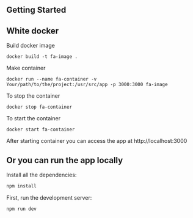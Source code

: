 ## Getting Started

## White docker

Build docker image

```base
docker build -t fa-image .
```

Make container

```base
docker run --name fa-container -v  Your/path/to/the/project:/usr/src/app -p 3000:3000 fa-image
```

To stop the container

```base
docker stop fa-container
```

To start the container

```base
docker start fa-container
```

After starting container you can access the app at http://localhost:3000

## Or you can run the app locally

Install all the dependencies:

```bash
npm install
```

First, run the development server:

```bash
npm run dev
```
